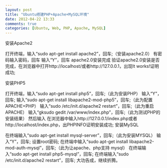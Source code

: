 ```yaml
---
layout: post
title: "Ubuntu搭建PHP+Apache+MySQL环境"
date: 2012-04-22 13:33
comments: true
categories: [Ubuntu, Web, PHP, Apache, MySQL]
---
```


安装Apache2

打开终端，输入“sudo apt-get install apache2”，回车;（安装apache2.0）
有密码输入密码，回车
输入“Y”，回车
apache2.0安装完成
验证apache2.0安装是否完成，在浏览器中打开http://localhost/或者http://127.0.0.1，出现It works!证明成功;

<!--more-->

安装PHP5

打开终端，输入“sudo apt-get install php5”，回车;（此为安装PHP）
输入“Y”，回车;
输入“sudo apt-get install libapache2-mod-php5”，回车;（此为配置APACHE+PHP）
输入“sudo /etc/init.d/apache2 restart”，回车;（此为重启APACHE）
输入“gksudo gedit /var/www/index.php”，回车;（此为测试PHP的安装结果）
然后输入
在浏览器中输入http://127.0.0.1/index.php或者http://localhost/index.php，出PHPINFO证明安装成功;
安装MySQL

在终端输入“sudo apt-get install mysql-server”，回车;（此为安装MYSQL）
输入“Y”，回车;
设置root密码;
在终端中输入“sudo apt-get install libapache2-mod-auth-mysql”，回车;（此为让apache、php支持 mysql）
在终端输入“sudo apt-get install php5-mysql”，回车;
在终端输入“sudo /etc/init.d/apache2 restart”，回车;
大功告成，继续折腾。
